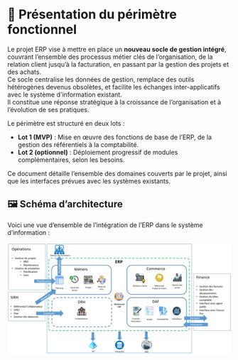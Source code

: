 # 🎯 Présentation du périmètre fonctionnel

Le projet ERP vise à mettre en place un **nouveau socle de gestion intégré**, couvrant l’ensemble des processus métier clés de l’organisation, de la relation client jusqu’à la facturation, en passant par la gestion des projets et des achats.  
Ce socle centralise les données de gestion, remplace des outils hétérogènes devenus obsolètes, et facilite les échanges inter-applicatifs avec le système d'information existant.  
Il constitue une réponse stratégique à la croissance de l’organisation et à l’évolution de ses pratiques.

Le périmètre est structuré en deux lots :
- **Lot 1 (MVP)** : Mise en œuvre des fonctions de base de l’ERP, de la gestion des référentiels à la comptabilité.
- **Lot 2 (optionnel)** : Déploiement progressif de modules complémentaires, selon les besoins.

Ce document détaille l’ensemble des domaines couverts par le projet, ainsi que les interfaces prévues avec les systèmes existants.

## 🖼️ Schéma d’architecture

Voici une vue d’ensemble de l’intégration de l’ERP dans le système d’information :

![Schéma d’architecture du SI](images/périmètre-fonctionnel.png)
